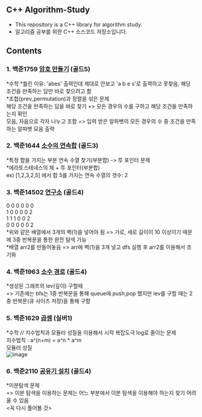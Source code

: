 ## C++ Algorithm-Study

* This repository is a C++ library for algorithm study.
* 알고리즘 공부를 위한 C++ 소스코드 저장소입니다.

## Contents

### 1. 백준1759 [암호 만들기](https://www.acmicpc.net/problem/1759) (골드5)
*수학
*틀린 이유: 'abes' 출력인데 제대로 안보고 'a b e s'로 출력하고 못찾음, 해당 조건을 만족하는 답만 바로 찾으려고 함  
*조합(prev_permutation)과 정렬을 섞은 문제  
해당 조건을 만족하는 답을 바로 찾기 => 모든 경우의 수를 구하고 해당 조건을 만족하는지 확인  
모음, 자음으로 각자 나누고 조합 => 입력 받은 알파벳의 모든 경우의 수 중 조건을 만족하는 알파벳 모음 출력

### 2. 백준1644 [소수의 연속합](https://www.acmicpc.net/problem/1644) (골드3)
*특정 합을 가지는 부분 연속 수열 찾기(부분합)  -> 투 포인터 문제  
*에라토스테네스의 체 + 투 포인터(부분합)  
ex) [1,2,3,2,5] 에서 합 5를 가지는 연속 수열의 갯수: 2

### 3. 백준14502 [연구소](https://www.acmicpc.net/problem/14502) (골드4)  
0 0 0 0 0 0  
1 0 0 0 0 2  
1 1 1 0 0 2  
0 0 0 0 0 2  
*위와 같은 배열에서 3개의 벽(1)을 넣어야 됨 => 가로, 세로 길이이 10 이상이기 때문에 3중 반복문을 통한 완전 탐색 가능  
*배열 arr2를 만들어놓음 => arr에 벽(1)을 3개 넣고 dfs 실행 후 arr2를 이용해서 초기화  

### 4. 백준1963 [소수 경로](https://www.acmicpc.net/problem/1963) (골드4)  
*생성된 그래프의 lev(깊이) 구할때  
=> 기존에는 bfs는 1중 반복문을 통해 queue에 push,pop 했지만 lev를 구할 때는 2중 반복문(큐 사이즈 저장)을 통해 구함
  
### 5. 백준1629 [곱셈](https://www.acmicpc.net/problem/1629) (실버1)  
*수학 // 지수법칙과 모듈러 성질을 이용해서 시작 복잡도극 log로 줄이는 문제  
지수법칙 : a^(n+m) = a^n * a^m  
모듈러 성질  
![image](https://user-images.githubusercontent.com/81340804/229124579-63f24841-7d6f-4e17-8b47-fc5ef2dc52b1.png)
  
### 6. 백준2110 [공유기 설치](https://www.acmicpc.net/problem/2110) (골드4)  
*이분탐색 문제  
=> 이분 탐색을 이용하는 문제는 어느 부분에서 이분 탐색을 이용해야 하는지 찾기 어려울 수 있음  
<꼭 다시 풀어볼 것>

